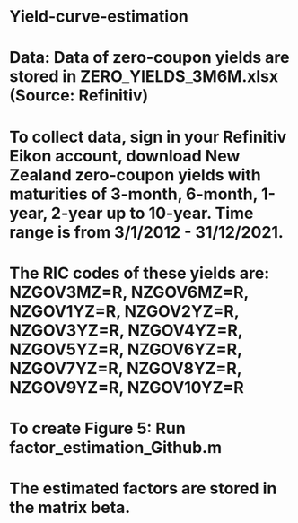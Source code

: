 # Yield-curve-estimation

# Data: Data of zero-coupon yields are stored in ZERO_YIELDS_3M6M.xlsx (Source: Refinitiv)
# To collect data, sign in your Refinitiv Eikon account, download New Zealand zero-coupon yields with maturities of 3-month, 6-month, 1-year, 2-year up to 10-year. Time range is from 3/1/2012 - 31/12/2021.
# The RIC codes of these yields are: NZGOV3MZ=R, NZGOV6MZ=R, NZGOV1YZ=R, NZGOV2YZ=R, NZGOV3YZ=R, NZGOV4YZ=R, NZGOV5YZ=R, NZGOV6YZ=R, NZGOV7YZ=R, NZGOV8YZ=R, NZGOV9YZ=R, NZGOV10YZ=R

# To create Figure 5: Run factor_estimation_Github.m
# The estimated factors are stored in the matrix beta.

